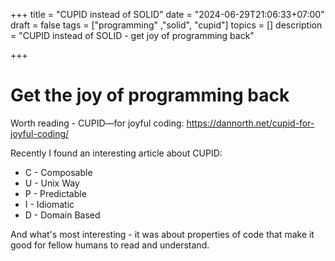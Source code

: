 +++
title = "CUPID instead of SOLID"
date = "2024-06-29T21:06:33+07:00"
draft = false
tags = ["programming" ,"solid", "cupid"]
topics = []
description = "CUPID instead of SOLID - get joy of programming back"

+++

# Get the joy of programming back

Worth reading - CUPID—for joyful coding: https://dannorth.net/cupid-for-joyful-coding/

<!--more-->

Recently I found an interesting article about CUPID:

* C - Composable
* U - Unix Way
* P - Predictable
* I - Idiomatic
* D - Domain Based

And what's most interesting - it was about properties of code that make it good for fellow humans to read and understand.  
